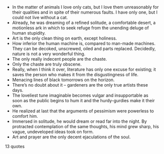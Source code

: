  - In the matter of animals I love only cats, but I love them unreasonably for their qualities and in spite of their numerous faults. I have only one, but I could not live without a cat.
 - Already, he was dreaming of a refined solitude, a comfortable desert, a motionless ark in which to seek refuge from the unending deluge of human stupidity.
 - Art is the only clean thing on earth, except holiness.
 - How inferior the human machine is, compared to man-made machines. They can be decoked, unscrewed, oiled and parts replaced. Decidedly, nature is not a very wonderful thing.
 - The only really indecent people are the chaste.
 - Only the chaste are truly obscene.
 - Really, when I think it over, literature has only one excuse for existing; it saves the person who makes it from the disgustingness of life.
 - Menacing lines of black tomorrows on the horizon.
 - There’s no doubt about it – gardeners are the only true artists these days.
 - The loveliest tune imaginable becomes vulgar and insupportable as soon as the public begins to hum it and the hurdy-gurdies make it their own.
 - He realized at last that the arguments of pessimism were powerless to comfort him.
 - Immersed in solitude, he would dream or read far into the night. By protracted contemplation of the same thoughts, his mind grew sharp, his vague, undeveloped ideas took on form.
 - Art and prayer are the only decent ejaculations of the soul.

13 quotes